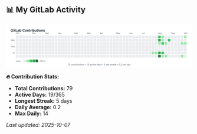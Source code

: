 <!-- GITLAB-STATS:START -->
## 📊 My GitLab Activity

![GitLab Contributions](./gitlab-contributions.svg)

**🔥 Contribution Stats:**
- **Total Contributions:** 79
- **Active Days:** 19/365
- **Longest Streak:** 5 days
- **Daily Average:** 0.2
- **Max Daily:** 14

*Last updated: 2025-10-07*
<!-- GITLAB-STATS:END -->
